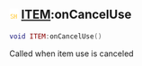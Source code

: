 ## ![shared](.gitbook/assets/shared.png) [ITEM](./readme/ITEM/README.md):onCancelUse

```lua
void ITEM:onCancelUse()
```

Called when item use is canceled

